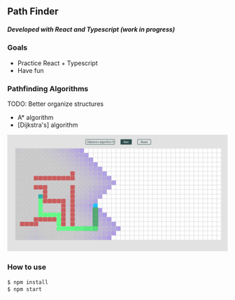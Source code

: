 ## Path Finder

##### Developed with React and Typescript (work in progress)

### Goals

- Practice React + Typescript
- Have fun

### Pathfinding Algorithms

TODO: Better organize structures

- A\* algorithm
- [Dijkstra's] algorithm

![Current stage](./screenshots/screenshot3.png)

### How to use

```console
$ npm install
$ npm start
```
